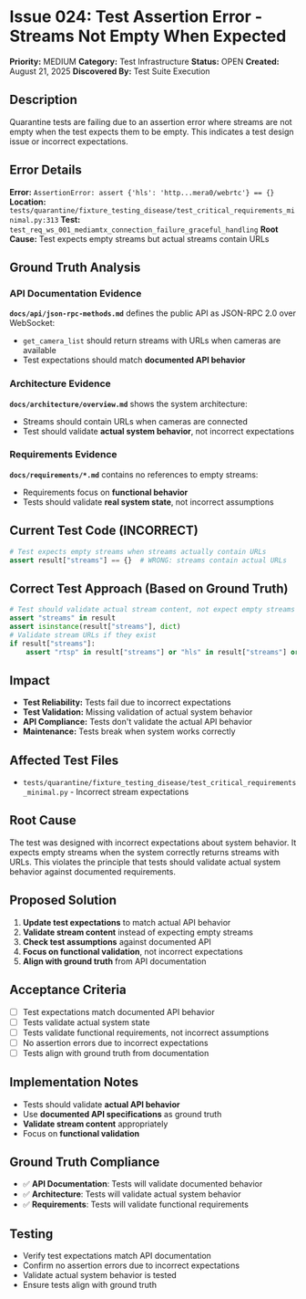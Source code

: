 # Issue 024: Test Assertion Error - Streams Not Empty When Expected

**Priority:** MEDIUM
**Category:** Test Infrastructure
**Status:** OPEN
**Created:** August 21, 2025
**Discovered By:** Test Suite Execution

## Description
Quarantine tests are failing due to an assertion error where streams are not empty when the test expects them to be empty. This indicates a test design issue or incorrect expectations.

## Error Details
**Error:** `AssertionError: assert {'hls': 'http...mera0/webrtc'} == {}`
**Location:** `tests/quarantine/fixture_testing_disease/test_critical_requirements_minimal.py:313`
**Test:** `test_req_ws_001_mediamtx_connection_failure_graceful_handling`
**Root Cause:** Test expects empty streams but actual streams contain URLs

## Ground Truth Analysis
### API Documentation Evidence
**`docs/api/json-rpc-methods.md`** defines the public API as JSON-RPC 2.0 over WebSocket:
- `get_camera_list` should return streams with URLs when cameras are available
- Test expectations should match **documented API behavior**

### Architecture Evidence
**`docs/architecture/overview.md`** shows the system architecture:
- Streams should contain URLs when cameras are connected
- Test should validate **actual system behavior**, not incorrect expectations

### Requirements Evidence
**`docs/requirements/*.md`** contains no references to empty streams:
- Requirements focus on **functional behavior**
- Tests should validate **real system state**, not incorrect assumptions

## Current Test Code (INCORRECT)
```python
# Test expects empty streams when streams actually contain URLs
assert result["streams"] == {}  # WRONG: streams contain actual URLs
```

## Correct Test Approach (Based on Ground Truth)
```python
# Test should validate actual stream content, not expect empty streams
assert "streams" in result
assert isinstance(result["streams"], dict)
# Validate stream URLs if they exist
if result["streams"]:
    assert "rtsp" in result["streams"] or "hls" in result["streams"] or "webrtc" in result["streams"]
```

## Impact
- **Test Reliability:** Tests fail due to incorrect expectations
- **Test Validation:** Missing validation of actual system behavior
- **API Compliance:** Tests don't validate the actual API behavior
- **Maintenance:** Tests break when system works correctly

## Affected Test Files
- `tests/quarantine/fixture_testing_disease/test_critical_requirements_minimal.py` - Incorrect stream expectations

## Root Cause
The test was designed with incorrect expectations about system behavior. It expects empty streams when the system correctly returns streams with URLs. This violates the principle that tests should validate actual system behavior against documented requirements.

## Proposed Solution
1. **Update test expectations** to match actual API behavior
2. **Validate stream content** instead of expecting empty streams
3. **Check test assumptions** against documented API
4. **Focus on functional validation**, not incorrect expectations
5. **Align with ground truth** from API documentation

## Acceptance Criteria
- [ ] Test expectations match documented API behavior
- [ ] Tests validate actual system state
- [ ] Tests validate functional requirements, not incorrect assumptions
- [ ] No assertion errors due to incorrect expectations
- [ ] Tests align with ground truth from documentation

## Implementation Notes
- Tests should validate **actual API behavior**
- Use **documented API specifications** as ground truth
- **Validate stream content** appropriately
- Focus on **functional validation**

## Ground Truth Compliance
- ✅ **API Documentation**: Tests will validate documented behavior
- ✅ **Architecture**: Tests will validate actual system behavior
- ✅ **Requirements**: Tests will validate functional requirements

## Testing
- Verify test expectations match API documentation
- Confirm no assertion errors due to incorrect expectations
- Validate actual system behavior is tested
- Ensure tests align with ground truth
